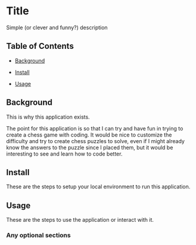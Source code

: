 # Title

Simple (or clever and funny?) description


## Table of Contents

- [Background](#background)

- [Install](#install)

- [Usage](#usage)

## Background

This is why this application exists.

The point for this application is so that I can try and have fun in trying to create a chess game with coding. It would be nice to customize the difficulty and try to create chess puzzles to solve, even if I might already know the answers to the puzzle since I placed them, but it would be interesting to see and learn how to code better.

## Install
These are the steps to setup your local environment to run this application.


## Usage

These are the steps to use the application or interact with it.

### Any optional sections